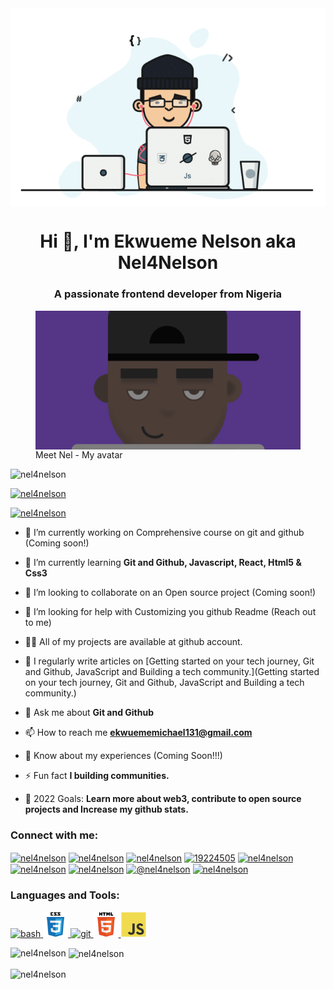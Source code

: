 <img align="center" alt="coding" width="800" src="images/0 7Q3yvSIv_t0ioJ-Z.gif">
<h1 align="center">Hi 👋, I'm Ekwueme Nelson aka Nel4Nelson</h1>
<h3 align="center">A passionate frontend developer from Nigeria</h3>

<figure>
    <img src="images/nel.png"
         alt="My Avatar"
         align = "center"
         >
    <figcaption>Meet Nel - My avatar</figcaption>
</figure>
<p align="left"> <img src="https://komarev.com/ghpvc/?username=nel4nelson&label=Profile%20views&color=0e75b6&style=flat" alt="nel4nelson" /> </p>

<p align="left"> <a href="https://github.com/ryo-ma/github-profile-trophy"><img src="https://github-profile-trophy.vercel.app/?username=nel4nelson" alt="nel4nelson" /></a> </p>

<p align="left"> <a href="https://twitter.com/nel4nelson" target="blank"><img src="https://img.shields.io/twitter/follow/nel4nelson?logo=twitter&style=for-the-badge" alt="nel4nelson" /></a> </p>

- 🔭 I’m currently working on Comprehensive course on git and github (Coming soon!)

- 🌱 I’m currently learning **Git and Github, Javascript, React, Html5 & Css3**

- 👯 I’m looking to collaborate on an Open source project (Coming soon!)

- 🤝 I’m looking for help with Customizing you github Readme (Reach out to me)

- 👨‍💻 All of my projects are available at github account.

- 📝 I regularly write articles on [Getting started on your tech journey, Git and Github, JavaScript and Building a tech community.](Getting started on your tech journey, Git and Github, JavaScript and Building a tech community.)

- 💬 Ask me about **Git and Github**

- 📫 How to reach me **ekwuememichael131@gmail.com**

- 📄 Know about my experiences (Coming Soon!!!)

- ⚡ Fun fact **I building communities.**

- 🥅 2022 Goals: **Learn more about web3, contribute to open source projects and Increase my github stats.**

<h3 align="left">Connect with me:</h3>
<p align="left">
<a href="https://dev.to/nel4nelson" target="blank"><img align="center" src="https://raw.githubusercontent.com/rahuldkjain/github-profile-readme-generator/master/src/images/icons/Social/devto.svg" alt="nel4nelson" height="30" width="40" /></a>
<a href="https://twitter.com/nel4nelson" target="blank"><img align="center" src="https://raw.githubusercontent.com/rahuldkjain/github-profile-readme-generator/master/src/images/icons/Social/twitter.svg" alt="nel4nelson" height="30" width="40" /></a>
<a href="https://linkedin.com/in/nel4nelson" target="blank"><img align="center" src="https://raw.githubusercontent.com/rahuldkjain/github-profile-readme-generator/master/src/images/icons/Social/linked-in-alt.svg" alt="nel4nelson" height="30" width="40" /></a>
<a href="https://stackoverflow.com/users/19224505" target="blank"><img align="center" src="https://raw.githubusercontent.com/rahuldkjain/github-profile-readme-generator/master/src/images/icons/Social/stack-overflow.svg" alt="19224505" height="30" width="40" /></a>
<a href="https://fb.com/nel4nelson" target="blank"><img align="center" src="https://raw.githubusercontent.com/rahuldkjain/github-profile-readme-generator/master/src/images/icons/Social/facebook.svg" alt="nel4nelson" height="30" width="40" /></a>
<a href="https://instagram.com/nel4nelson" target="blank"><img align="center" src="https://raw.githubusercontent.com/rahuldkjain/github-profile-readme-generator/master/src/images/icons/Social/instagram.svg" alt="nel4nelson" height="30" width="40" /></a>
<a href="https://hashnode.com/nel4nelson" target="blank"><img align="center" src="https://raw.githubusercontent.com/rahuldkjain/github-profile-readme-generator/master/src/images/icons/Social/hashnode.svg" alt="nel4nelson" height="30" width="40" /></a>
<a href="https://medium.com/@nel4nelson" target="blank"><img align="center" src="https://raw.githubusercontent.com/rahuldkjain/github-profile-readme-generator/master/src/images/icons/Social/medium.svg" alt="@nel4nelson" height="30" width="40" /></a>
<a href="https://www.youtube.com/c/nel4nelson" target="blank"><img align="center" src="https://raw.githubusercontent.com/rahuldkjain/github-profile-readme-generator/master/src/images/icons/Social/youtube.svg" alt="nel4nelson" height="30" width="40" /></a>
</p>

<h3 align="left">Languages and Tools:</h3>
<p align="left"> <a href="https://www.gnu.org/software/bash/" target="_blank" rel="noreferrer"> <img src="https://www.vectorlogo.zone/logos/gnu_bash/gnu_bash-icon.svg" alt="bash" width="40" height="40"/> </a> <a href="https://www.w3schools.com/css/" target="_blank" rel="noreferrer"> <img src="https://raw.githubusercontent.com/devicons/devicon/master/icons/css3/css3-original-wordmark.svg" alt="css3" width="40" height="40"/> </a> <a href="https://git-scm.com/" target="_blank" rel="noreferrer"> <img src="https://www.vectorlogo.zone/logos/git-scm/git-scm-icon.svg" alt="git" width="40" height="40"/> </a> <a href="https://www.w3.org/html/" target="_blank" rel="noreferrer"> <img src="https://raw.githubusercontent.com/devicons/devicon/master/icons/html5/html5-original-wordmark.svg" alt="html5" width="40" height="40"/> </a> <a href="https://developer.mozilla.org/en-US/docs/Web/JavaScript" target="_blank" rel="noreferrer"> <img src="https://raw.githubusercontent.com/devicons/devicon/master/icons/javascript/javascript-original.svg" alt="javascript" width="40" height="40"/> </a> </p>

<p><img align="left" src="https://github-readme-stats.vercel.app/api/top-langs?username=nel4nelson&show_icons=true&locale=en&layout=compact" alt="nel4nelson" /></p>

<p>&nbsp;<img align="center" src="https://github-readme-stats.vercel.app/api?username=nel4nelson&show_icons=true&locale=en" alt="nel4nelson" /></p>

<p><img align="center" src="https://github-readme-streak-stats.herokuapp.com/?user=nel4nelson&" alt="nel4nelson" /></p>

